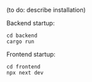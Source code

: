 (to do: describe installation)

Backend startup:
```
cd backend
cargo run
```

Frontend startup:
```
cd frontend
npx next dev
```